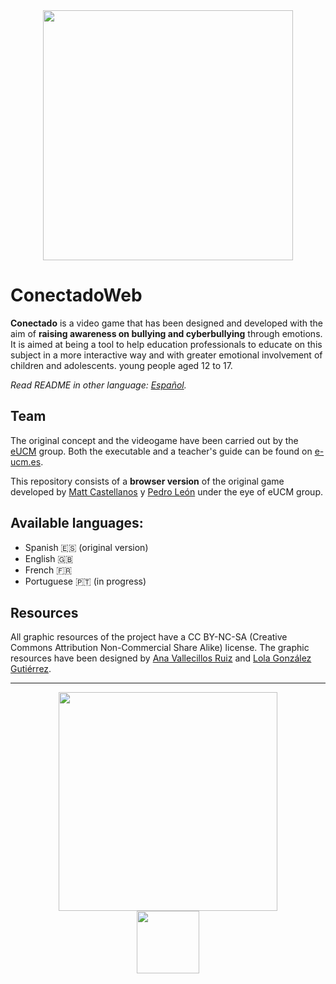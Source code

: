<div align="center">
  <img src="https://user-images.githubusercontent.com/5657407/35525810-db5de806-0525-11e8-9481-161d44dfa78b.png" width="400" />
</div>

# ConectadoWeb
**Conectado** is a video game that has been designed and developed with the aim of **raising awareness on bullying and cyberbullying** through emotions. It is aimed at being a tool to help education professionals to educate on this subject in a more interactive way and with greater emotional involvement of children and adolescents. young people aged 12 to 17.

*Read README in other language: [Español](README.md).*

## Team
The original concept and the videogame have been carried out by the [eUCM](http://www.e-ucm.es/es/) group. Both the executable and a teacher's guide can be found on [e-ucm.es](https://www.e-ucm.es/es/portfolio-item/conectado/). 

This repository consists of a **browser version** of the original game developed by [Matt Castellanos](https://github.com/MattCastUCM) y [Pedro León](https://github.com/P4179) under the eye of eUCM group.

## Available languages:
- Spanish 🇪🇸 (original version) 
- English 🇬🇧
- French 🇫🇷
- Portuguese 🇵🇹 (in progress)

## Resources
All graphic resources of the project have a CC BY-NC-SA (Creative Commons Attribution Non-Commercial Share Alike) license.
The graphic resources have been designed by [Ana Vallecillos Ruiz](https://nashek.artstation.com/) and [Lola González Gutiérrez](https://www.redbubble.com/es/people/lolagonzalez?asc=u).

<hr>

<div align="center">
  <div>
  <img src="https://user-images.githubusercontent.com/5657407/35525801-d3bbfcdc-0525-11e8-8869-411747382430.png" width="350" />
  </div>
  <div>
  <img src="https://user-images.githubusercontent.com/5657407/35526291-3ae51064-0527-11e8-8c49-b8710438dda7.png" width="100" />
  </div>
</div>
